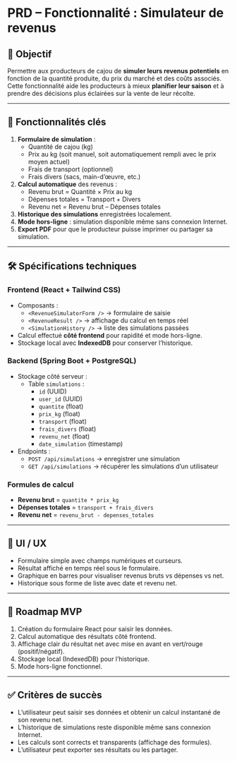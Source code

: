 # PRD – Fonctionnalité : Simulateur de revenus

## 🎯 Objectif

Permettre aux producteurs de cajou de **simuler leurs revenus potentiels** en fonction de la quantité produite, du prix du marché et des coûts associés.  
Cette fonctionnalité aide les producteurs à mieux **planifier leur saison** et à prendre des décisions plus éclairées sur la vente de leur récolte.

---

## 📱 Fonctionnalités clés

1. **Formulaire de simulation** :
   - Quantité de cajou (kg)
   - Prix au kg (soit manuel, soit automatiquement rempli avec le prix moyen actuel)
   - Frais de transport (optionnel)
   - Frais divers (sacs, main-d’œuvre, etc.)
2. **Calcul automatique** des revenus :
   - Revenu brut = Quantité × Prix au kg
   - Dépenses totales = Transport + Divers
   - Revenu net = Revenu brut – Dépenses totales
3. **Historique des simulations** enregistrées localement.
4. **Mode hors-ligne** : simulation disponible même sans connexion Internet.
5. **Export PDF** pour que le producteur puisse imprimer ou partager sa simulation.

---

## 🛠 Spécifications techniques

### Frontend (React + Tailwind CSS)

- Composants :
  - `<RevenueSimulatorForm />` → formulaire de saisie
  - `<RevenueResult />` → affichage du calcul en temps réel
  - `<SimulationHistory />` → liste des simulations passées
- Calcul effectué **côté frontend** pour rapidité et mode hors-ligne.
- Stockage local avec **IndexedDB** pour conserver l’historique.

### Backend (Spring Boot + PostgreSQL)

- Stockage côté serveur :
  - Table `simulations` :
    - `id` (UUID)
    - `user_id` (UUID)
    - `quantite` (float)
    - `prix_kg` (float)
    - `transport` (float)
    - `frais_divers` (float)
    - `revenu_net` (float)
    - `date_simulation` (timestamp)
- Endpoints :
  - `POST /api/simulations` → enregistrer une simulation
  - `GET /api/simulations` → récupérer les simulations d’un utilisateur

### Formules de calcul

- **Revenu brut** = `quantite * prix_kg`
- **Dépenses totales** = `transport + frais_divers`
- **Revenu net** = `revenu_brut - depenses_totales`

---

## 🎨 UI / UX

- Formulaire simple avec champs numériques et curseurs.
- Résultat affiché en temps réel sous le formulaire.
- Graphique en barres pour visualiser revenus bruts vs dépenses vs net.
- Historique sous forme de liste avec date et revenu net.

---

## 🚀 Roadmap MVP

1. Création du formulaire React pour saisir les données.
2. Calcul automatique des résultats côté frontend.
3. Affichage clair du résultat net avec mise en avant en vert/rouge (positif/négatif).
4. Stockage local (IndexedDB) pour l’historique.
5. Mode hors-ligne fonctionnel.

---

## ✅ Critères de succès

- L’utilisateur peut saisir ses données et obtenir un calcul instantané de son revenu net.
- L’historique de simulations reste disponible même sans connexion Internet.
- Les calculs sont corrects et transparents (affichage des formules).
- L’utilisateur peut exporter ses résultats ou les partager.
